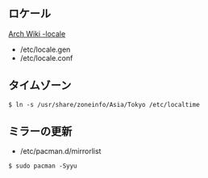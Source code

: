

## ロケール

[Arch Wiki -locale](https://wiki.archlinuxjp.org/index.php/%E3%83%AD%E3%82%B1%E3%83%BC%E3%83%AB)

* /etc/locale.gen
* /etc/locale.conf

## タイムゾーン

```console
$ ln -s /usr/share/zoneinfo/Asia/Tokyo /etc/localtime
```

## ミラーの更新

* /etc/pacman.d/mirrorlist

```console
$ sudo pacman -Syyu
```
